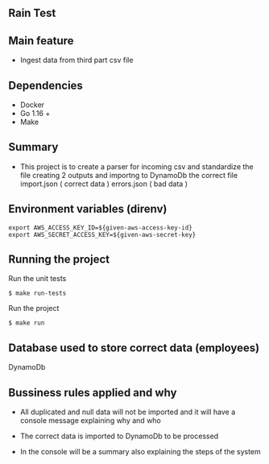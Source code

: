 ## Rain Test

## Main feature

- Ingest data from third part csv file

## Dependencies

- Docker
- Go 1.16 +
- Make

## Summary

- This project is to create a parser for incoming csv and standardize the file creating 2 outputs and importng to DynamoDb the correct file
import.json ( correct data )
errors.json ( bad data )

## Environment variables (direnv)

```
export AWS_ACCESS_KEY_ID=${given-aws-access-key-id}
export AWS_SECRET_ACCESS_KEY=${given-aws-secret-key}
```

## Running the project


Run the unit tests

```
$ make run-tests
```

Run the project

```
$ make run
```

## Database used to store correct data (employees)

DynamoDb
## Bussiness rules applied and why

- All duplicated and null data will not be imported and it will have a console message explaining why and who

- The correct data is imported to DynamoDb to be processed

- In the console will be a summary also explaining the steps of the system



